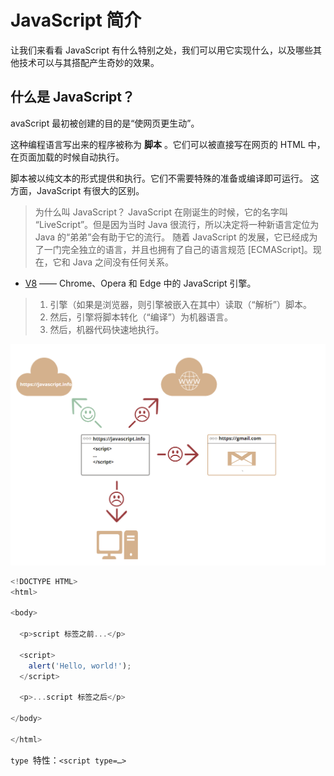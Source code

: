 # JavaScript 简介

让我们来看看 JavaScript 有什么特别之处，我们可以用它实现什么，以及哪些其他技术可以与其搭配产生奇妙的效果。

## 什么是 JavaScript？

avaScript 最初被创建的目的是“使网页更生动”。

这种编程语言写出来的程序被称为 **脚本** 。它们可以被直接写在网页的 HTML 中，在页面加载的时候自动执行。

脚本被以纯文本的形式提供和执行。它们不需要特殊的准备或编译即可运行。
这方面，JavaScript 有很大的区别。

> 为什么叫 JavaScript？
> JavaScript 在刚诞生的时候，它的名字叫 “LiveScript”。但是因为当时 Java 很流行，所以决定将一种新语言定位为 Java 的“弟弟”会有助于它的流行。
> 随着 JavaScript 的发展，它已经成为了一门完全独立的语言，并且也拥有了自己的语言规范 [ECMAScript]。现在，它和 Java 之间没有任何关系。

- [V8]() —— Chrome、Opera 和 Edge 中的 JavaScript 引擎。

> 1. 引擎（如果是浏览器，则引擎被嵌入在其中）读取（“解析”）脚本。
> 2. 然后，引擎将脚本转化（“编译”）为机器语言。
> 3. 然后，机器代码快速地执行。

![图片](./../assert/imgs/intro.png)

```js
<!DOCTYPE HTML>
<html>

<body>

  <p>script 标签之前...</p>

  <script>
    alert('Hello, world!');
  </script>

  <p>...script 标签之后</p>

</body>

</html>
```

`type `特性：`<script type=…>`
